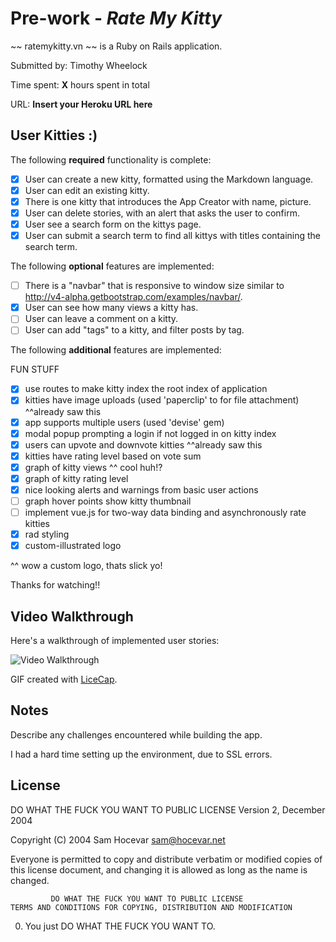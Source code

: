 # Pre-work - *Rate My Kitty*

~~ ratemykitty.vn ~~ is a Ruby on Rails application.

Submitted by: Timothy Wheelock

Time spent: **X** hours spent in total

URL: **Insert your Heroku URL here**

## User Kitties :)

The following **required** functionality is complete:

* [x] User can create a new kitty, formatted using the Markdown language.
* [x] User can edit an existing kitty.
* [x] There is one kitty that introduces the App Creator with name, picture.
* [x] User can delete stories, with an alert that asks the user to confirm.
* [x] User see a search form on the kittys page.
* [x] User can submit a search term to find all kittys with titles containing the search term.

The following **optional** features are implemented:
* [ ] There is a "navbar" that is responsive to window size similar to http://v4-alpha.getbootstrap.com/examples/navbar/.
* [x] User can see how many views a kitty has.
* [ ] User can leave a comment on a kitty.
* [ ] User can add "tags" to a kitty, and filter posts by tag.

The following **additional** features are implemented:

FUN STUFF

- [x] use routes to make kitty index the root index of application
- [x] kitties have image uploads (used 'paperclip' to for file attachment)
^^already saw this
- [x] app supports multiple users (used 'devise' gem)
- [x] modal popup prompting a login if not logged in on kitty index
- [x] users can upvote and downvote kitties
^^already saw this
- [x] kitties have rating level based on vote sum
- [x] graph of kitty views
^^ cool huh!?
- [x] graph of kitty rating level
- [x] nice looking alerts and warnings from basic user actions
- [ ] graph hover points show kitty thumbnail
- [ ] implement vue.js for two-way data binding and asynchronously rate kitties
- [x] rad styling
- [x] custom-illustrated logo

^^ wow a custom logo, thats slick yo!


Thanks for watching!!













## Video Walkthrough

Here's a walkthrough of implemented user stories:

![Video Walkthrough](walkthrough.gif)

GIF created with [LiceCap](http://www.cockos.com/licecap/).

## Notes

Describe any challenges encountered while building the app.

I had a hard time setting up the environment, due to SSL errors.

## License

   DO WHAT THE FUCK YOU WANT TO PUBLIC LICENSE
                     Version 2, December 2004

  Copyright (C) 2004 Sam Hocevar <sam@hocevar.net>

  Everyone is permitted to copy and distribute verbatim or modified
  copies of this license document, and changing it is allowed as long
  as the name is changed.

             DO WHAT THE FUCK YOU WANT TO PUBLIC LICENSE
    TERMS AND CONDITIONS FOR COPYING, DISTRIBUTION AND MODIFICATION

   0. You just DO WHAT THE FUCK YOU WANT TO.
